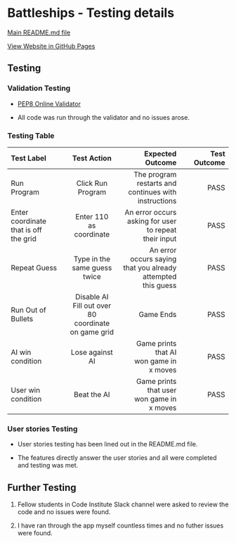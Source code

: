 # Battleships - Testing details

[Main README.md file](README.md)

[View Website in GitHub Pages](https://github.com/Lynch4360/Battleships)

## Testing

### Validation Testing

- [PEP8 Online Validator](http://pep8online.com/)

- All code was run through the validator and no issues arose.

### Testing Table
| Test Label      | Test Action    | Expected Outcome    | Test Outcome     |
| :-------------- | :------------: | ------------------: | ---------------: |
|Run<br> Program|Click Run <br>Program|The program <br>restarts and<br> continues with <br>instructions|PASS|
|Enter coordinate<br> that is off<br> the grid| Enter 110<br>as coordinate|An error occurs<br>asking for user<br>to repeat<br>their input|PASS|
|Repeat Guess|Type in the <br>same guess<br>twice|An error<br>occurs saying<br>that you already<br>attempted<br>this guess|PASS|
|Run Out of<br> Bullets|Disable AI<br>Fill out over<br>80 coordinate<br>on game grid|Game Ends|PASS|
|AI win condition|Lose against AI|Game prints<br>that AI<br>won game in<br>x moves|PASS|
|User win condition|Beat the AI|Game prints<br>that user<br>won game in<br>x moves|PASS|

### User stories Testing

- User stories testing has been lined out in the README.md file.

- The features directly answer the user stories and all were completed and testing was met.

## Further Testing

1. Fellow students in Code Institute Slack channel were asked to review the code and no issues were found.

2. I have ran through the app myself countless times and no futher issues were found.